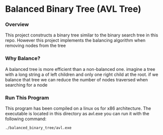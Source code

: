 # Balanced Binary Tree (AVL Tree)

### Overview

This project constructs a binary tree similar to the binary search tree in this repo. However this project implements the balancing algorithm when removing nodes from the tree

### Why Balance?

A balanced tree is more efficient than a non-balanced one. imagine a tree with a long string a of left children and only one right child at the root. if we balance that tree we can reduce the number of nodes traversed when searching for a node

### Run This Program
This program has been compiled on a linux os for x86 architecture. The executable is located in this directory as avl.exe you can run it with the following command:
```sh
./balanced_binary_tree/avl.exe 
```